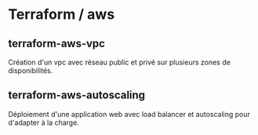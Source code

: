# Terraform / aws

## terraform-aws-vpc

Création d'un vpc avec réseau public et privé sur plusieurs zones de disponibilités.

##  terraform-aws-autoscaling

Déploiement d'une application web avec load balancer et autoscaling pour d'adapter à la charge.
